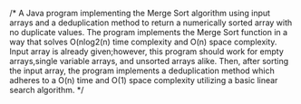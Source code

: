 /* A Java program implementing the Merge Sort algorithm using input arrays and a deduplication method to return a numerically sorted array with no duplicate values. The program implements the Merge Sort function in a way that solves O(nlog2(n) time complexity and O(n) space complexity. Input array is already given;however, this program should work for empty arrays,single variable arrays, and unsorted arrays alike. Then, after sorting the input array, the program implements a deduplication method which adheres to a O(n) time and O(1) space complexity utilizing a basic linear search algorithm. */
